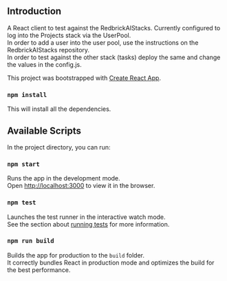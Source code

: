 ## Introduction
A React client to test against the RedbrickAIStacks. Currently configured to log into the Projects stack via the UserPool. <br />
In order to add a user into the user pool, use the instructions on the RedbrickAIStacks repository.<br />
In order to test against the other stack (tasks) deploy the same and change the values in the config.js. <br />

This project was bootstrapped with [Create React App](https://github.com/facebook/create-react-app).

### `npm install`

This will install all the dependencies.

## Available Scripts

In the project directory, you can run:

### `npm start`

Runs the app in the development mode.<br />
Open [http://localhost:3000](http://localhost:3000) to view it in the browser.

### `npm test`

Launches the test runner in the interactive watch mode.<br />
See the section about [running tests](https://facebook.github.io/create-react-app/docs/running-tests) for more information.

### `npm run build`

Builds the app for production to the `build` folder.<br />
It correctly bundles React in production mode and optimizes the build for the best performance.

